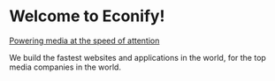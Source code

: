 # Welcome to Econify!

[Powering media at the speed of attention](https://www.econify.com/)

We build the fastest websites and applications in the world, for the top media companies in the world.
